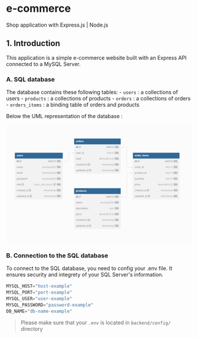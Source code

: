 # e-commerce

Shop application with Express.js | Node.js

## 1. Introduction

This application is a simple e-commerce website built with an Express API connected to a MySQL Server.

### A. SQL database

The database contains these following tables:
    - `users` : a collections of users
    - `products` : a collections of products
    - `orders` : a collections of orders
    - `orders_items` : a binding table of orders and products

Below the UML representation of the database :

![UML SCHEMA](backend/resources/uml_db_e-commerce.png)

### B. Connection to the SQL database

To connect to the SQL database, you need to config your .env file.
It ensures security and integrety of your SQL Server's information.

```javascript
MYSQL_HOST="host-example"
MYSQL_PORT="port-example"
MYSQL_USER="user-example"
MYSQL_PASSWORD="password-example"
DB_NAME="db-name-example"
```

>Please make sure that your `.env` is located in `backend/config/` directory
